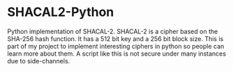 # SHACAL2-Python
Python implementation of SHACAL-2. SHACAL-2 is a cipher based on the SHA-256 hash function. It has a 512 bit key and a 256 bit block size. This is part of my project to implement interesting ciphers in python so people can learn more about them. A script like this is not secure under many instances due to side-channels. 

